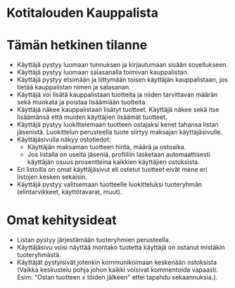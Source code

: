 # Kotitalouden Kauppalista

# Tämän hetkinen tilanne
*  Käyttäjä pystyy luomaan tunnuksen ja kirjautumaan sisään sovellukseen.
*  Käyttäjä pystyy luomaan salasanalla toimivan kauppalistan.
*  Käyttäjä pystyy etsimään ja liittymään toisen käyttäjän kauppalistaan, jos tietää kauppalistan nimen ja salasanan.
*  Käyttäjä voi lisätä kauppalistaan tuotteita ja niiden tarvittavan määrän sekä muokata ja poistaa lisäämiään tuotteita.
*  Käyttäjä näkee kauppalistaan lisätyt tuotteet. Käyttäjä näkee sekä itse lisäämänsä että muiden käyttäjien lisäämät tuotteet.
*  Käyttäjä pystyy luokittelemaan tuotteen ostajaksi kenet tahansa listan jäsenistä. Luokittelun perusteella tuote siirtyy maksajan käyttäjäsivulle.
*  Käyttäjäsivulla näkyy ostotiedot:
    - Käyttäjän maksaman tuotteen hinta, määrä ja ostoaika.
    - Jos listalla on useita jäseniä, profiiliin lasketaan automaattisesti käyttäjän osuus prosentteina kaikkien käyttäjien ostoksista.
*  Eri listoilla on omat käyttäjäsivut eli ostetut tuotteet eivät mene eri listojen kesken sekaisin.
*  Käyttäjä pystyy valitsemaan tuotteelle luokitteluksi tuoteryhmän (elintarvikkeet, käyttötavarat, muut). 

# Omat kehitysideat
*  Listan pystyy järjestämään tuoteryhmien perusteella.
*  Käyttäjäsivu voisi näyttää montako tuotetta käyttäjä on ostanut mistäkin tuoteryhmästä.
*  Käyttäjät pystyisivät jotenkin kommunikoimaan keskenään ostoksista (Vaikka keskustelu pohja johon kaikki voisivat kommentoida vapaasti. Esim: "Ostan tuotteen x töiden jälkeen" ettei tapahdu sekaannuksia.).